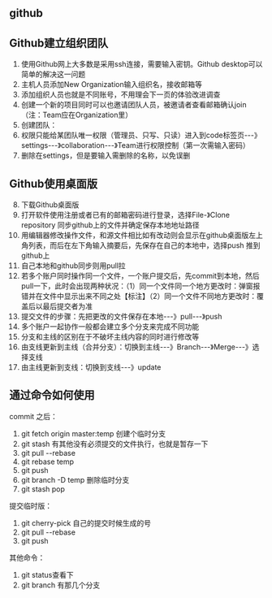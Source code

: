 ## github

## Github建立组织团队
01. 使用Github网上大多数是采用ssh连接，需要输入密钥。Github desktop可以简单的解决这一问题
02. 主机人员添加New Organization输入组织名，接收邮箱等
03. 添加组织人员也就是不同账号，不用理会下一页的体验改进调查
04. 创建一个新的项目同时可以也邀请团队人员，被邀请者查看邮箱确认join（注：Team应在Organization里）
05. 创建团队：
06. 权限只能给某团队唯一权限（管理员、只写、只读）进入到code标签页---》settings---》collaboration---》Team进行权限控制（第一次需输入密码）
07. 删除在settings，但是要输入需删除的名称，以免误删

## Github使用桌面版
08. 下载Github桌面版
09. 打开软件使用注册或者已有的邮箱密码进行登录，选择File-》Clone repository 同步github上的文件并确定保存本地地址路径
10. 用编辑器修改操作文件，和源文件相比如有改动则会显示在github桌面版左上角列表，而后在左下角输入摘要后，先保存在自己的本地中，选择push 推到github上
11. 自己本地和github同步则用pull拉
12. 若多个账户同时操作同一个文件，一个账户提交后，先commit到本地，然后pull一下，此时会出现两种状况：（1）同一个文件同一个地方更改时：弹窗报错并在文件中显示出来不同之处【标注】（2）同一个文件不同地方更改时：覆盖后以最后提交者为准
13. 提交文件的步骤：先把更改的文件保存在本地---》pull---》push
14. 多个账户一起协作一般都会建立多个分支来完成不同功能
15. 分支和主线的区别在于不破坏主线内容的同时进行修改等
16. 由支线更新到主线（合并分支）：切换到主线---》Branch---》Merge---》选择支线
17. 由主线更新到支线：切换到支线---》update

## 通过命令如何使用

commit 之后：
1. git fetch origin master:temp 创建个临时分支
2. git  stash  有其他没有必须提交的文件执行，也就是暂存一下
3. git  pull --rebase
4. git rebase temp
5. git push 
6. git branch -D temp 删除临时分支
7. git stash pop

提交临时版：
1. git cherry-pick 自己的提交时候生成的号
2. git pull --rebase
3. git push

其他命令：
1. git status查看下
2. git branch 有那几个分支


